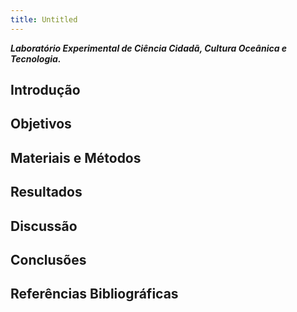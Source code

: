 ```yaml
---
title: Untitled
---
```


***Laboratório Experimental de Ciência Cidadã, Cultura Oceânica e Tecnologia.***


## Introdução




## Objetivos




## Materiais e Métodos




## Resultados



## Discussão



## Conclusões


## Referências Bibliográficas